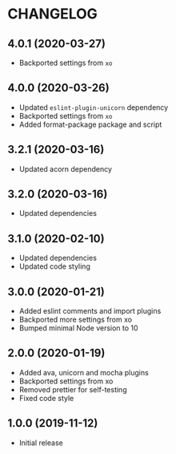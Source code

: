 # CHANGELOG

## 4.0.1 (2020-03-27)

-   Backported settings from `xo`

## 4.0.0 (2020-03-26)

-   Updated `eslint-plugin-unicorn` dependency
-   Backported settings from `xo`
-   Added format-package package and script

## 3.2.1 (2020-03-16)

-   Updated acorn dependency

## 3.2.0 (2020-03-16)

-   Updated dependencies

## 3.1.0 (2020-02-10)

-   Updated dependencies
-   Updated code styling

## 3.0.0 (2020-01-21)

-   Added eslint comments and import plugins
-   Backported more settings from xo
-   Bumped minimal Node version to 10

## 2.0.0 (2020-01-19)

-   Added ava, unicorn and mocha plugins
-   Backported settings from xo
-   Removed prettier for self-testing
-   Fixed code style

## 1.0.0 (2019-11-12)

-   Initial release
